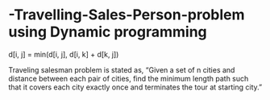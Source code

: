 # -Travelling-Sales-Person-problem using Dynamic programming
d[i, j] = min(d[i, j], d[i, k] + d[k, j])

Traveling salesman problem is stated as, “Given a set of n cities and 
distance between each pair of cities, find the minimum length path such 
that it covers each city exactly once and terminates the tour at starting 
city.”
